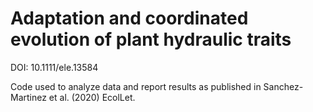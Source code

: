 # Adaptation and coordinated evolution of plant hydraulic traits
DOI: 10.1111/ele.13584

Code used to analyze data and report results as published in Sanchez-Martinez et al. (2020) EcolLet.

